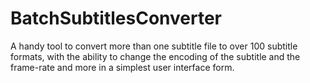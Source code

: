 # BatchSubtitlesConverter
A handy tool to convert more than one subtitle file to over 100 subtitle formats, with the ability to change the encoding of the subtitle and the frame-rate and more in a simplest user interface form.
